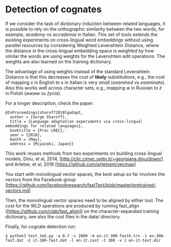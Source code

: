 # Detection of cognates

If we consider the task of dictionary induction between related
languages, it is possible to rely on the orthographic similarity
between the two words, for example, *academy* vs *accademia* in
Italian.  This set of tools extends the existing experiments on
cross-lingual word embeddings without using parallel resources by
considering Weighted Levenshtein Distance, where the distance in the
cross-lingual embedding space is weighted by how similar the words are
using weights for the Levenshtein edit operations.  The weights are
also learned on the training dictionary.

The advantage of using weights instead of the standard Levenshtein
Distance is that this decreases the cost of **likely**
substitutions, e.g., the cost of mapping *x* in English to *s* in
Italian is very small (*examined* vs *esaminato*).  Also this works
well across character sets, e.g., mapping *ж* in Russian to
*ż* in Polish (*жизни* vs *życia*).

For a longer description, check the paper:

```
@InProceedings{sharoff2018lgadapt,
  author = {Serge Sharoff},
  title = {Language adaptation experiments via cross-lingual embeddings for related languages},
  booktitle = {Proc LREC},
  year = {2018},
  month = {May},
  address = {Miyazaki, Japan}}
```

This work reuses methods from two experiments on building
cross-lingual models, Dinu, et al, 2014,
[http://clic.cimec.unitn.it/~georgiana.dinu/down/]
and Artetxe, et al, 2016 [https://github.com/artetxem/vecmap]

You start with monolingual vector spaces, the best setup so far involves the vectors from the Facebook group [https://github.com/facebookresearch/fastText/blob/master/pretrained-vectors.md]

Then, the monolingual vector spaces need to be aligned by either tool.  The cost for the WLD operations are produced by running fast_align ([https://github.com/clab/fast_align]) on the character-separated training dictionary, see also the cost files in the data/ directory.

Finally, for cognate detection run:
```
$ python3 test_tm2.py -a 0.7 -c 2000 -m en-it-300-fasth.trn -1 en-300-fast.dat -2 it-300-fast.dat -l en-it.cost -t 300 -v 1 en-it-test.dic
```

